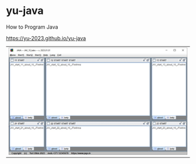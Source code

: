 # yu-java
How to Program Java

https://yu-2023.github.io/yu-java

<table border="0">
  <tr>
    <td><a href=https://yu-2023.github.io/yu-java><img src="screen/JAV_10_tabs.jpg" border="0" alt="LOAD jbis.jar"></a></td>
  </tr>
</table>
